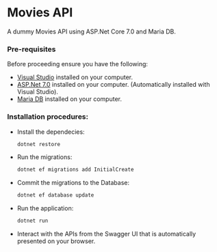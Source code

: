 # Movies API

A dummy Movies API using ASP.Net Core 7.0 and Maria DB.

### Pre-requisites

Before proceeding ensure you have the following:

- [Visual Studio](https://visualstudio.microsoft.com/downloads/) installed on your computer.
- [ASP.Net 7.0](https://dotnet.microsoft.com/en-us/download/dotnet/7.0) installed on your computer. (Automatically installed with Visual Studio).
- [Maria DB](https://mariadb.org/download/?t=mariadb&p=mariadb&r=11.2.0) installed on your computer.

### Installation procedures:

- Install the dependecies:

    ```bash
    dotnet restore
    ```

- Run the migrations:

    ```bash
    dotnet ef migrations add InitialCreate
    ```

- Commit the migrations to the Database:

    ```bash
    dotnet ef database update
    ```

- Run the application:

    ```bash
    dotnet run
    ```

- Interact with the APIs from the Swagger UI that is automatically presented on your browser.